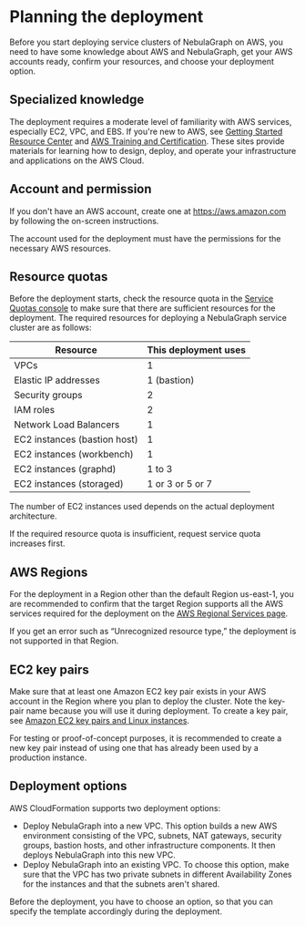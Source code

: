 # Planning the deployment

Before you start deploying service clusters of NebulaGraph on AWS, you need to have some knowledge about AWS and NebulaGraph, get your AWS accounts ready, confirm your resources, and choose your deployment option.

## Specialized knowledge

The deployment requires a moderate level of familiarity with AWS services, especially EC2, VPC, and EBS. If you're new to AWS, see [Getting Started Resource Center](https://aws.amazon.com/getting-started/) and [AWS Training and Certification](https://aws.amazon.com/training/). These sites provide materials for learning how to design, deploy, and operate your infrastructure and applications on the AWS Cloud.

## Account and permission

If you don't have an AWS account, create one at https://aws.amazon.com by following the on-screen instructions.

The account used for the deployment must have the permissions for the necessary AWS resources.

## Resource quotas

Before the deployment starts, check the resource quota in the [Service Quotas console](https://us-east-1.console.aws.amazon.com/servicequotas/home/) to make sure that there are sufficient resources for the deployment. The required resources for deploying a NebulaGraph service cluster are as follows:

| Resource | This deployment uses |
| - | - |
| VPCs | 1 |
| Elastic IP addresses | 1 (bastion) |
| Security groups | 2 |
| IAM roles | 2 |
| Network Load Balancers | 1 |
| EC2 instances (bastion host) | 1 |
| EC2 instances (workbench) | 1 |
| EC2 instances (graphd) | 1 to 3 |
| EC2 instances (storaged) | 1 or 3 or 5 or 7 |

The number of EC2 instances used depends on the actual deployment architecture.

If the required resource quota is insufficient, request service quota increases first.

## AWS Regions

For the deployment in a Region other than the default Region us-east-1, you are recommended to confirm that the target Region supports all the AWS services required for the deployment on the [AWS Regional Services page](https://aws.amazon.com/about-aws/global-infrastructure/regional-product-services/).

If you get an error such as “Unrecognized resource type,” the deployment is not supported in that Region.

## EC2 key pairs

Make sure that at least one Amazon EC2 key pair exists in your AWS account in the Region where you plan to deploy the cluster. Note the key-pair name because you will use it during deployment. To create a key pair, see [Amazon EC2 key pairs and Linux instances](https://docs.aws.amazon.com/AWSEC2/latest/UserGuide/ec2-key-pairs.html).

For testing or proof-of-concept purposes, it is recommended to create a new key pair instead of using one that has already been used by a production instance.

## Deployment options

AWS CloudFormation supports two deployment options:

- Deploy NebulaGraph into a new VPC. This option builds a new AWS environment consisting of the VPC, subnets, NAT gateways, security groups, bastion hosts, and other infrastructure components. It then deploys NebulaGraph into this new VPC.
- Deploy NebulaGraph into an existing VPC. To choose this option, make sure that the VPC has two private subnets in different Availability Zones for the instances and that the subnets aren't shared.

Before the deployment, you have to choose an option, so that you can specify the template accordingly during the deployment.
